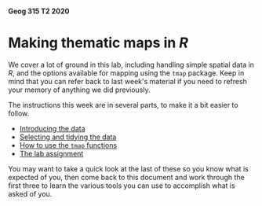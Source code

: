 #### Geog 315 T2 2020
# Making thematic maps in *R*
We cover a lot of ground in this lab, including handling simple spatial data in *R*, and the options available for mapping using the `tmap` package. Keep in mind that you can refer back to last week's material if you need to refresh your memory of anything we did previously.

The instructions this week are in several parts, to make it a bit easier to follow.
 
+ [Introducing the data](making-maps-in-R-01-introducing-the-data.md)
+ [Selecting and tidying the data](making-maps-in-R-02-selecting-and-tidying-data.md)
+ [How to use the `tmap` functions](making-maps-in-R-03-using-tmap.md)
+ [The lab assignment](making-maps-in-R-04-assignment.md)

You may want to take a quick look at the last of these so you know what is expected of you, then come back to this document and work through the first three to learn the various tools you can use to accomplish what is asked of you.
